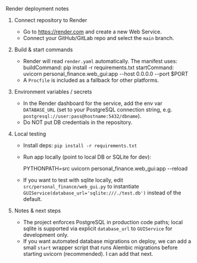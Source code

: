 Render deployment notes

1) Connect repository to Render
   - Go to https://render.com and create a new Web Service.
   - Connect your GitHub/GitLab repo and select the `main` branch.

2) Build & start commands
   - Render will read `render.yaml` automatically. The manifest uses:
     buildCommand: pip install -r requirements.txt
     startCommand: uvicorn personal_finance.web_gui:app --host 0.0.0.0 --port $PORT
   - A `Procfile` is included as a fallback for other platforms.

3) Environment variables / secrets
   - In the Render dashboard for the service, add the env var `DATABASE_URL` (set to your PostgreSQL connection string, e.g. `postgresql://user:pass@hostname:5432/dbname`).
   - Do NOT put DB credentials in the repository.

4) Local testing
   - Install deps: `pip install -r requirements.txt`
   - Run app locally (point to local DB or SQLite for dev):

     PYTHONPATH=src uvicorn personal_finance.web_gui:app --reload

   - If you want to test with sqlite locally, edit `src/personal_finance/web_gui.py` to instantiate `GUIService(database_url='sqlite:///./test.db')` instead of the default.

5) Notes & next steps
   - The project enforces PostgreSQL in production code paths; local sqlite is supported via explicit `database_url` to `GUIService` for development only.
   - If you want automated database migrations on deploy, we can add a small `start` wrapper script that runs Alembic migrations before starting uvicorn (recommended). I can add that next.
